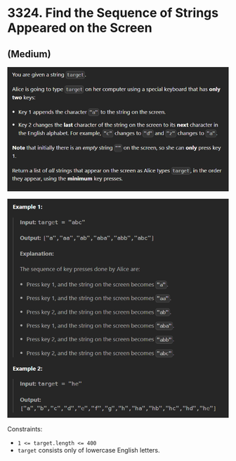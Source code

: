 # 3324. Find the Sequence of Strings Appeared on the Screen
## (Medium)

![alt text]({70247845-FC1B-41B6-97BB-B2C840E876BC}.png)

![alt text]({9EBA0454-4231-4C87-AABF-DDA5BC2AAB44}.png)

Constraints:

- `1 <= target.length <= 400`
- `target` consists only of lowercase English letters.